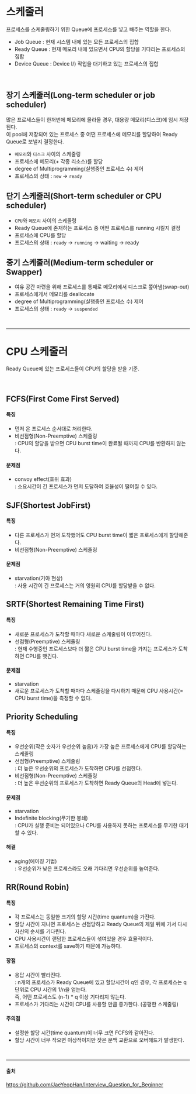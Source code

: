 # 스케줄러
프로세스를 스케줄링하기 위한 Queue에 프로세스를 넣고 빼주는 역할을 한다.
- Job Queue : 현재 시스템 내에 있는 모든 프로세스의 집합
- Ready Queue : 현재 메모리 내에 있으면서 CPU의 할당을 기다리는 프로세스의 집합
- Device Queue : Device I/) 작업을 대기하고 있는 프로세스의 집합

</br>

## 장기 스케줄러(Long-term scheduler or job scheduler)
많은 프로세스들이 한꺼번에 메모리에 올라올 경우, 대용량 메모리(디스크)에 임시 저장된다.  
이 pool에 저장되어 있는 프로세스 중 어떤 프로세스에 메모리를 할당하여 Ready Queue로 보낼지 결정한다.
- `메모리`와 `디스크` 사이의 스케줄링
- 프로세스에 메모리(+ 각종 리소스)를 할당
- degree of Multiprogramming(실행중인 프로세스 수) 제어
- 프로세스의 상태 : `new` &rarr; `ready`
## 단기 스케줄러(Short-term scheduler or CPU scheduler)
- `CPU`와 `메모리` 사이의 스케줄링
- Ready Queue에 존재하는 프로세스 중 어떤 프로세스를 running 시킬지 결정
- 프로세스에 CPU를 할당
- 프로세스의 상태 : `ready` &rarr; `running` &rarr; waiting &rarr; ready
## 중기 스케줄러(Medium-term scheduler or Swapper)
- 여유 공간 마련을 위해 프로세스를 통째로 메모리에서 디스크로 쫖아냄(swap-out)
- 프로세스에게서 메모리를 deallocate
- degree of Multiprogramming(실행중인 프로세스 수) 제어
- 프로세스의 상태 : `ready` &rarr; `suspended`

</br>

----

# CPU 스케줄러
Ready Queue에 있는 프로세스들이 CPU의 할당을 받을 기준.

</br>

## FCFS(First Come First Served)
#### 특징
  - 먼저 온 프로세스 순서대로 처리한다.
  - 비선점형(Non-Preemptive) 스케줄링  
    : CPU의 할당을 받으면 CPU burst time이 완료될 때까지 CPU를 반환하지 않는다.
#### 문제점
  - convoy effect(호위 효과)  
    : 소요시간이 긴 프로세스가 먼저 도달하여 효율성이 떨어질 수 있다.
## SJF(Shortest JobFirst)
#### 특징
  - 다른 프로세스가 먼저 도착했어도 CPU burst time이 짧은 프로세스에게 할당해준다.
  - 비선점형(Non-Preemptive) 스케줄링
#### 문제점
  - starvation(기아 현상)  
    : 사용 시간이 긴 프로세스는 거의 영원히 CPU를 할당받을 수 없다.
## SRTF(Shortest Remaining Time First)
#### 특징
  - 새로운 프로세스가 도착할 때마다 새로운 스케줄링이 이루어진다.
  - 선점형(Preemptive) 스케줄링  
    : 현재 수행중인 프로세스보다 더 짧은 CPU burst time을 가지는 프로세스가 도착하면 CPU를 뺏긴다.
#### 문제점
  - starvation
  - 새로운 프로세스가 도착할 때마다 스케줄링을 다시하기 때문에 CPU 사용시간(= CPU burst time)을 측정할 수 없다.
## Priority Scheduling
#### 특징
  - 우선순위(작은 숫자가 우선순위 높음)가 가장 높은 프로세스에게 CPU를 할당하는 스케줄링
  - 선점형(Preemptive) 스케줄링   
    : 더 높은 우선순위의 프로세스가 도착하면 CPU를 선점한다.
  - 비선점형(Non-Preemptive) 스케줄링   
    : 더 높은 우선순위의 프로세스가 도착하면 Ready Queue의 Head에 넣는다.
#### 문제점
  - starvation
  - Indefinite blocking(무기한 봉쇄)  
    : CPU가 실행 준비는 되어있으나 CPU를 사용하지 못하는 프로세스를 무기한 대기할 수 있다.  
#### 해결
  - aging(에이징 기법)  
    : 우선순위가 낮은 프로세스라도 오래 기다리면 우선순위를 높여준다.
## RR(Round Robin)
#### 특징
  - 각 프로세스는 동일한 크기의 할당 시간(time quantum)을 가진다. 
  - 할당 시간이 지나면 프로세스는 선점당하고 Ready Queue의 제일 뒤에 가서 다시 자신의 순서를 기다린다.
  - CPU 사용시간이 랜덤한 프로세스들이 섞여있을 경우 효율적이다.
  - 프로세스의 context를 save하기 때문에 가능하다.
#### 장점
  - 응답 시간이 빨라진다.  
    : n개의 프로세스가 Ready Queue에 있고 할당시간이 q인 경우, 각 프로세스는 q 단위로 CPU 시간의 1/n을 얻는다.   
      즉, 어떤 프로세스도 (n-1) * q 이상 기다리지 않는다.
  - 프로세스가 기다리는 시간이 CPU를 사용할 만큼 증가한다. (공평한 스케줄링)
#### 주의점
  - 설정한 할당 시간(time quantum)이 너무 크면 FCFS와 같아진다.
  - 할당 시간이 너무 작으면 이상적이지만 잦은 문맥 교환으로 오버헤드가 발생한다.

</br>

---- 
#### 출처  
https://github.com/JaeYeopHan/Interview_Question_for_Beginner
